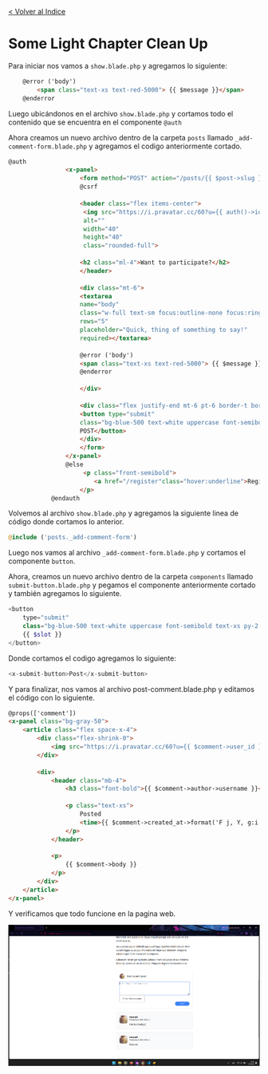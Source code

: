 [< Volver al Indice](/Docs/readme.md/)

# Some Light Chapter Clean Up

Para iniciar nos vamos a `show.blade.php` y agregamos lo siguiente:

```html
    @error ('body')
        <span class="text-xs text-red-5000"> {{ $message }}</span>
    @enderror
```

Luego ubicándonos en el archivo `show.blade.php` y cortamos todo el contenido que se encuentra en el componente `@auth` 

Ahora creamos un nuevo archivo dentro de la carpeta `posts` llamado `_add-comment-form.blade.php` y agregamos el codigo anteriormente cortado.

```html
@auth
                <x-panel>
                    <form method="POST" action="/posts/{{ $post->slug }}/comments">
                    @csrf

                    <header class="flex items-center">
                     <img src="https://i.pravatar.cc/60?u={{ auth()->id() }}"
                     alt=""
                     width="40"
                     height="40"
                     class="rounded-full">

                    <h2 class="ml-4">Want to participate?</h2>
                    </header>

                    <div class="mt-6">
                    <textarea
                    name="body"
                    class="w-full text-sm focus:outline-none focus:ring"
                    rows="5"
                    placeholder="Quick, thing of something to say!"
                    required></textarea>

                    @error ('body')
                    <span class="text-xs text-red-5000"> {{ $message }}</span>
                    @enderror
                    
                    </div>

                    <div class="flex justify-end mt-6 pt-6 border-t border-gray-200">
                    <button type="submit"
                    class="bg-blue-500 text-white uppercase font-semibold text-xs py-2 px-10 rounded-2xl hover:bg-blue-600">
                    POST</button>
                    </div>
                    </form>
                </x-panel>
                @else
                     <p class="front-semibold"> 
                        <a href="/register"class="hover:underline">Register</a> or <a href="/login" class="hover:underline">log in </a> to leave a comment </a>
                    </p>
            @endauth
```

Volvemos al archivo `show.blade.php` y agregamos la siguiente linea de código donde cortamos lo anterior.

```php
@include ('posts._add-comment-form')
```

Luego nos vamos al archivo `_add-comment-form.blade.php` y cortamos el componente `button`.

Ahora, creamos un nuevo archivo dentro de la carpeta `components` llamado `submit-button.blade.php` y pegamos el componente anteriormente cortado y también agregamos lo siguiente.

```php
<button 
    type="submit"
    class="bg-blue-500 text-white uppercase font-semibold text-xs py-2 px-10 rounded-2xl hover:bg-blue-600">
    {{ $slot }}
</button>
```

Donde cortamos el codigo agregamos lo siguiente:

```php
<x-submit-button>Post</x-submit-button>
```

Y para finalizar, nos vamos al archivo post-comment.blade.php y editamos el código con lo siguiente.

```html
@props(['comment'])
<x-panel class="bg-gray-50">
    <article class="flex space-x-4">
        <div class="flex-shrink-0">
            <img src="https://i.pravatar.cc/60?u={{ $comment->user_id }}" alt="" width="60" height="60" class="rounded-xl">
        </div>

        <div>
            <header class="mb-4">
                <h3 class="font-bold">{{ $comment->author->username }}</h3>

                <p class="text-xs">
                    Posted
                    <time>{{ $comment->created_at->format('F j, Y, g:i a') }}</time>
                </p>
            </header>

            <p>
                {{ $comment->body }}
            </p>
        </div>
    </article>
</x-panel>
```

Y verificamos que todo funcione en la pagina web.

![Verificar pagina](./images/57.1%20comple_post.png)